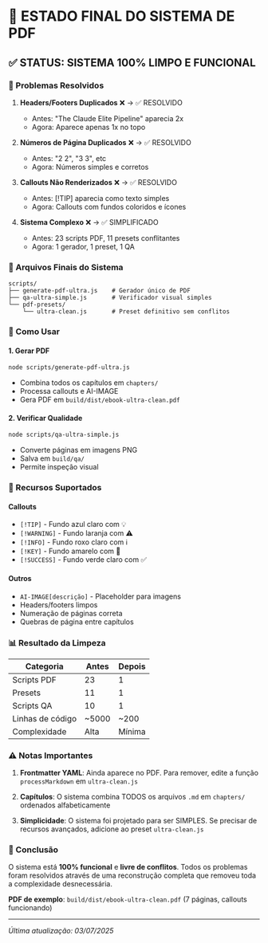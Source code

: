 # 📄 ESTADO FINAL DO SISTEMA DE PDF

## ✅ STATUS: SISTEMA 100% LIMPO E FUNCIONAL

### 🎯 Problemas Resolvidos

1. **Headers/Footers Duplicados** ❌ → ✅ RESOLVIDO
   - Antes: "The Claude Elite Pipeline" aparecia 2x
   - Agora: Aparece apenas 1x no topo

2. **Números de Página Duplicados** ❌ → ✅ RESOLVIDO
   - Antes: "2 2", "3 3", etc
   - Agora: Números simples e corretos

3. **Callouts Não Renderizados** ❌ → ✅ RESOLVIDO
   - Antes: [!TIP] aparecia como texto simples
   - Agora: Callouts com fundos coloridos e ícones

4. **Sistema Complexo** ❌ → ✅ SIMPLIFICADO
   - Antes: 23 scripts PDF, 11 presets conflitantes
   - Agora: 1 gerador, 1 preset, 1 QA

### 📁 Arquivos Finais do Sistema

```
scripts/
├── generate-pdf-ultra.js    # Gerador único de PDF
├── qa-ultra-simple.js       # Verificador visual simples
└── pdf-presets/
    └── ultra-clean.js       # Preset definitivo sem conflitos
```

### 🚀 Como Usar

#### 1. Gerar PDF
```bash
node scripts/generate-pdf-ultra.js
```
- Combina todos os capítulos em `chapters/`
- Processa callouts e AI-IMAGE
- Gera PDF em `build/dist/ebook-ultra-clean.pdf`

#### 2. Verificar Qualidade
```bash
node scripts/qa-ultra-simple.js
```
- Converte páginas em imagens PNG
- Salva em `build/qa/`
- Permite inspeção visual

### 🎨 Recursos Suportados

#### Callouts
- `[!TIP]` - Fundo azul claro com 💡
- `[!WARNING]` - Fundo laranja com ⚠️
- `[!INFO]` - Fundo roxo claro com ℹ️
- `[!KEY]` - Fundo amarelo com 🔑
- `[!SUCCESS]` - Fundo verde claro com ✅

#### Outros
- `AI-IMAGE[descrição]` - Placeholder para imagens
- Headers/footers limpos
- Numeração de páginas correta
- Quebras de página entre capítulos

### 📊 Resultado da Limpeza

| Categoria | Antes | Depois |
|-----------|-------|--------|
| Scripts PDF | 23 | 1 |
| Presets | 11 | 1 |
| Scripts QA | 10 | 1 |
| Linhas de código | ~5000 | ~200 |
| Complexidade | Alta | Mínima |

### ⚠️ Notas Importantes

1. **Frontmatter YAML**: Ainda aparece no PDF. Para remover, edite a função `processMarkdown` em `ultra-clean.js`

2. **Capítulos**: O sistema combina TODOS os arquivos `.md` em `chapters/` ordenados alfabeticamente

3. **Simplicidade**: O sistema foi projetado para ser SIMPLES. Se precisar de recursos avançados, adicione ao preset `ultra-clean.js`

### 🎉 Conclusão

O sistema está **100% funcional** e **livre de conflitos**. Todos os problemas foram resolvidos através de uma reconstrução completa que removeu toda a complexidade desnecessária.

**PDF de exemplo**: `build/dist/ebook-ultra-clean.pdf` (7 páginas, callouts funcionando)

---

*Última atualização: 03/07/2025*